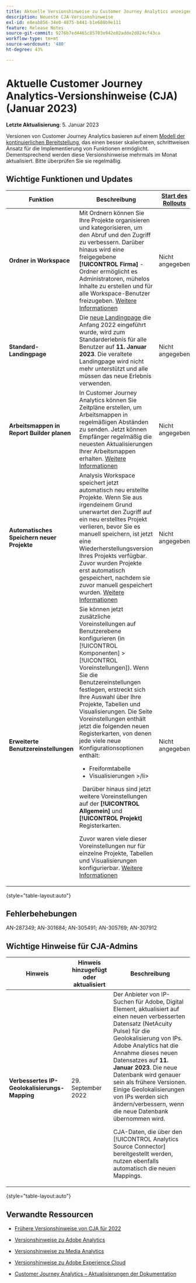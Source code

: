 ```yaml
---
title: Aktuelle Versionshinweise zu Customer Journey Analytics anzeigen
description: Neueste CJA-Versionshinweise
exl-id: e8eab856-34e0-4875-b441-b1e680b9e111
feature: Release Notes
source-git-commit: 9276b7ed4465c85703e942e02adde2d024cf43ca
workflow-type: tm+mt
source-wordcount: '480'
ht-degree: 43%

---
```


# Aktuelle Customer Journey Analytics-Versionshinweise (CJA) (Januar 2023)

**Letzte Aktualisierung**: 5. Januar 2023

Versionen von Customer Journey Analytics basieren auf einem [Modell der kontinuierlichen Bereitstellung](releases.md), das einen besser skalierbaren, schrittweisen Ansatz für die Implementierung von Funktionen ermöglicht. Dementsprechend werden diese Versionshinweise mehrmals im Monat aktualisiert. Bitte überprüfen Sie sie regelmäßig.

## Wichtige Funktionen und Updates

| Funktion | Beschreibung | [Start des Rollouts](/help/release-notes/releases.md) | [Allgemeine Verfügbarkeit](/help/release-notes/releases.md) |
| ----------- | ---------- | ----- | --- |
| **Ordner in Workspace** | Mit Ordnern können Sie Ihre Projekte organisieren und kategorisieren, um den Abruf und den Zugriff zu verbessern. Darüber hinaus wird eine freigegebene **[!UICONTROL Firma]** -Ordner ermöglicht es Administratoren, mühelos Inhalte zu erstellen und für alle Workspace-Benutzer freizugeben. [Weitere Informationen](https://experienceleague.adobe.com/docs/analytics/analyze/analysis-workspace/build-workspace-project/workspace-folders/about-folders.html) | Nicht angegeben | 11. Januar 2023 |
| **Standard-Landingpage** | Die [neue Landingpage](/help/getting-started/landing.md) die Anfang 2022 eingeführt wurde, wird zum Standarderlebnis für alle Benutzer auf **11. Januar 2023**. Die veraltete Landingpage wird nicht mehr unterstützt und alle müssen das neue Erlebnis verwenden. | Nicht angegeben | 11. Januar 2023 |
| **Arbeitsmappen in Report Builder planen** | In Customer Journey Analytics können Sie Zeitpläne erstellen, um Arbeitsmappen in regelmäßigen Abständen zu senden. Jetzt können Empfänger regelmäßig die neuesten Aktualisierungen Ihrer Arbeitsmappen erhalten. [Weitere Informationen](https://experienceleague.adobe.com/docs/analytics-platform/using/cja-reportbuilder/schedule-reportbuilder.html) | Nicht angegeben | 11. Januar 2023 |
| **Automatisches Speichern neuer Projekte** | Analysis Workspace speichert jetzt automatisch neu erstellte Projekte. Wenn Sie aus irgendeinem Grund unerwartet den Zugriff auf ein neu erstelltes Projekt verlieren, bevor Sie es manuell speichern, ist jetzt eine Wiederherstellungsversion Ihres Projekts verfügbar. Zuvor wurden Projekte erst automatisch gespeichert, nachdem sie zuvor manuell gespeichert wurden. [Weitere Informationen](/help/analysis-workspace/build-workspace-project/save-projects.md) | Nicht angegeben | 11. Januar 2023 |
| **Erweiterte Benutzereinstellungen** | Sie können jetzt zusätzliche Voreinstellungen auf Benutzerebene konfigurieren (in [!UICONTROL Komponenten] > [!UICONTROL Voreinstellungen]). Wenn Sie die Benutzereinstellungen festlegen, erstreckt sich Ihre Auswahl über Ihre Projekte, Tabellen und Visualisierungen. Die Seite Voreinstellungen enthält jetzt die folgenden neuen Registerkarten, von denen jede viele neue Konfigurationsoptionen enthält:<ul><li>Freiformtabelle</li><li>Visualisierungen >/li></ul>  Darüber hinaus sind jetzt weitere Voreinstellungen auf der **[!UICONTROL Allgemein]** und **[!UICONTROL Projekt]** Registerkarten.<p>Zuvor waren viele dieser Voreinstellungen nur für einzelne Projekte, Tabellen und Visualisierungen konfigurierbar. [Weitere Informationen](/help/analysis-workspace/user-preferences.md) | Nicht angegeben | 11. Januar 2023 |

{style=&quot;table-layout:auto&quot;}

## Fehlerbehebungen

AN-287349; AN-301684; AN-305491; AN-305769; AN-307912

## Wichtige Hinweise für CJA-Admins

| Hinweis | Hinweis hinzugefügt oder aktualisiert | Beschreibung |
| --- | --- | --- |
| **Verbessertes IP-Geolokalisierungs-Mapping** | 29. September 2022 | Der Anbieter von IP-Suchen für Adobe, Digital Element, aktualisiert auf einen neuen verbesserten Datensatz (NetAcuity Pulse) für die Geolokalisierung von IPs. Adobe Analytics hat die Annahme dieses neuen Datensatzes auf **11. Januar 2023**. Die neue Datenbank wird genauer sein als frühere Versionen. Einige Geolokalisierungen von IPs werden sich ändern/verbessern, wenn die neue Datenbank übernommen wird.<p> CJA-Daten, die über den [!UICONTROL Analytics Source Connector] bereitgestellt werden, nutzen ebenfalls automatisch die neuen Mappings. |

{style=&quot;table-layout:auto&quot;}


## Verwandte Ressourcen

* [Frühere Versionshinweise von CJA für 2022](/help/release-notes/2022.md)

* [Versionshinweise zu Adobe Analytics](https://experienceleague.adobe.com/docs/analytics/release-notes/latest.html?lang=de)

* [Versionshinweise zu Media Analytics](https://experienceleague.adobe.com/docs/media-analytics/using/additional-resources/release-notes.html?lang=de)

* [Versionshinweise zu Adobe Experience Cloud](https://experienceleague.adobe.com/docs/release-notes/experience-cloud/current.html?lang=de)

* [Customer Journey Analytics – Aktualisierungen der Dokumentation](/help/release-notes/doc-changes.md)
